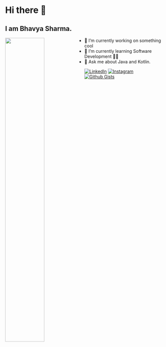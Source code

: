 # Hi there 👋

## I am Bhavya Sharma. 



<img align="left" src="https://user-images.githubusercontent.com/54014998/87872951-d1e94280-c9da-11ea-8278-4c6005d3e98a.gif" width="50%"/>




- 🔭 I’m currently working on something cool 
- 🌱 I’m currently learning Software Development 👨‍💻 
- 💬 Ask me about Java and Kotlin. 





[![LinkedIn](https://img.shields.io/static/v1.svg?label=Connect&message=@Bhavya&color=grey&logo=linkedin&labelColor=0088ff&style=social)](https://www.linkedin.com/in/bhavya-sharma-060595178/)
[![Instagram](https://img.shields.io/badge/Instagram-follow-0088ff.svg?logo=instagram&logoColor=white)](https://www.instagram.com/i.bhavya.sharma/)
[![Github Gists](https://img.shields.io/github/followers/1uc1f3r616?color=0088ff&label=Github&logoColor=blue&style=social)](https://github.com/bhavya104)




<!--
📊 **I spend my much time on**

```text
Kotlin Android         ████████░░░░░░░░░░░░░░░░░ 
JAVA Android          ██████░░░░░░░░░░░░░░░░░░░ 
HTML                ███░░░░░░░░░░░░░░░░░░░░░░ 
JAVASCRIPT                 ██████░░░░░░░░░░░░░░░░░░░░░░░  
Other                    █░░░░░░░░░░░░░░░░░░░░░░░░  
```
-->
